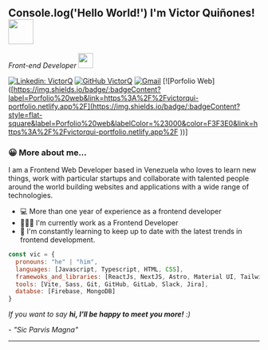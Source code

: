 <h2> Console.log('Hello World!') I'm Victor Quiñones! <img src="https://media.giphy.com/media/mGcNjsfWAjY5AEZNw6/giphy.gif" width="50"></h2>
<p><em>Front-end Developer <img src="https://media.giphy.com/media/WUlplcMpOCEmTGBtBW/giphy.gif" width="30"> 
</em></p>

<!--[<p align="center" width="300">
   <img align="right" width="200" src="https://media.licdn.com/dms/image/D4E03AQECS2ISyFHALQ/profile-displayphoto-shrink_800_800/0/1714664069027?e=1722470400&v=beta&t=0MEwteMFxAO6AAUnqhzcwidN_Jei-5nsc86GpbWMm9s" />
</p>]-->


[![Linkedin: VictorQ ](https://img.shields.io/badge/-victorqui-blue?style=flat-square&logo=Linkedin&logoColor=white&link=https://www.linkedin.com/in/victor-quiñones-a41084249//)](https://www.linkedin.com/in/victor-quiñones-a41084249/)
[![GitHub VictorQ](https://img.shields.io/github/followers/victor?label=follow&style=social)](https://github.com/Vctorqui)
[![Gmail](https://img.shields.io/badge/-Gmail-c14438?style=flat&logo=Gmail&logoColor=white)](mailto:victhorq716@gmail.com)
[![Porfolio Web]([https://img.shields.io/badge/:badgeContent?label=Porfolio%20web&link=https%3A%2F%2Fvictorqui-portfolio.netlify.app%2F](https://img.shields.io/badge/:badgeContent?style=flat-square&label=Porfolio%20web&labelColor=%23000&color=F3F3E0&link=https%3A%2F%2Fvictorqui-portfolio.netlify.app%2F
))]


### 😀 More about me...  
<p>I am a Frontend Web Developer based in Venezuela who loves to learn new things, work with particular startups and collaborate with talented people around the world building websites and applications with a wide range of technologies.</p>
<ul>
  <li>💻 More than one year of experience as a frontend developer</li>
  <li>👨🏻‍💻 I'm currently work as a Frontend Developer</li>
  <li>🌱 I'm constantly learning to keep up to date with the latest trends in frontend development. </li>
</ul>

```javascript
const vic = {
  pronouns: "he" | "him",
  languages: [Javascript, Typescript, HTML, CSS],
  framewoks_and_libraries: [ReactJs, NextJS, Astro, Material UI, Tailwind CSS, Bootstrap],
  tools: [Vite, Sass, Git, GitHub, GitLab, Slack, Jira],
  databse: [Firebase, MongoDB]
}
```

 <em>If you want to say <b>hi, I'll be happy to meet you more!</b> :)</em>

 <em>- "Sic Parvis Magna"</em>

---


<!---
- 👋 Hi, I’m @Vctorqui
- 👀 I’m interested in the tech world. Ever since I was a kid I loved playing video games, and I wanted to create one, so many years later I started to study this beautiful profession 
- 🌱 I’m currently learning and practicing to improve as a front-end developer.
- 💞️ I’m looking to collaborate on many projects. I have more than 1 year of experience and I want to improve my sklls everyday.
- 📫 How to reach me ...
--->





